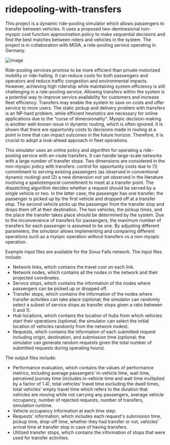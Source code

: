 # ridepooling-with-transfers

This project is a dynamic ride-pooling simulator which allows passengers to transfer between vehicles. It uses a proposed two-deminesional non-myopic cost function approximation policy to make sequential decisions and find the best matches between riders and vehicles in the system. The project is in collaboration with MOIA, a ride-pooling service operating in Germany. 

![image](https://github.com/BUILTNYU/ridepooling-with-transfers/assets/66441622/34b8a899-b16e-42d7-a809-5ce25cdc99e3)

Ride-pooling services promise to be more efficient than private motorized mobility or ride-hailing. It can reduce costs for both passengers and operators and reduce traffic congestion and environmental impacts. However, achieving high ridership while maintaining system efficiency is still challenging in a ride-pooling service. Allowing transfers within the system is a potential way to improve service availability for customers and increase fleet efficiency. Transfers may enable the system to save on costs and offer service to more users. The static pickup and delivery problem with transfers is an NP-hard problem, while efficient heuristics are necessary for online applications due to the "curse of dimensionality". Myopic decision-making is another well-known issue in dynamic routing, which is often ignored. It is shown that there are opportunity costs to decisions made in routing at a point in time that can impact outcomes in the future horizon. Therefore, it is crucial to adopt a look-ahead approach in fleet operations.

This simulator uses an online policy and algorithm for operating a ride-pooling service with en-route transfers. It can handle large-scale networks with a large number of transfer stops. Two dimensions are considered in the non-myopic policy with transfers: control for opportunity costs due to (1) commitment to serving existing passengers (as observed in conventional dynamic routing) and (2) a new dimension not yet observed in the literature involving a spatiotemporal commitment to meet at a transfer point. The dispatching algorithm decides whether a request should be served by a single vehicle or two. In the latter case, the passenger has one transfer; the passenger is picked up by the first vehicle and dropped off at a transfer stop. The second vehicle picks up the passenger from the transfer stop and drops them off at their destination. The two vehicles, the pickup times, and the place the transfer takes place should be determined by the system. Due to the inconvenience of transfers for passengers, the maximum number of transfers for each passenger is assumed to be one. By adjusting different parameters, the simulator allows implementing and comparing different operations such as a myopic operation without transfers vs a non-myopic operation. 

Example input files are available for the Sioux Falls network. The input files include:
- Network links, which contains the travel cost on each link.
- Network nodes, which contains all the nodes in the network and their projected coordinates.
- Service stops, which contains the information of the nodes where passengers can be picked up or dropped off.
- Transfer stops, which contains the information of the nodes where transfer activities can take place (optional; the simulator can randomly select a subset of service stops as transfer stops given a ratio between 0 and 1).
- Hub locations, which contains the location of hubs from which vehicles start their operations (optional; the simulator can select the initial location of vehicles randomly from the network nodes).
- Requests, which contains the information of each submitted request including origin, destination, and submission time (optional; the simulator can generate random requests given the total number of submitted requests during operating hours).

The output files include:
- Performance evaluation, which contains the values of performance metrics, including average passengers’ in-vehicle time, wait time, perceived journey time (includes in-vehicle time and wait time multiplied by a factor of 1.4), total vehicles’ travel time excluding the dwell times, total vehicles’ empty travel time which refers to the duration that vehicles are moving while not carrying any passengers, average vehicle occupancy, number of rejected requests, number of transfers, simulation runtime.
- Vehicle occupancy information at each time step.
- Requests' information, which includes each request's submission time, pickup time, drop-off time, whether they had transfer or not, vehicles' arrival time at transfer stop in case of having transfers.
- Utilized transfer stops, which contains the information of stops that were used for transfer activities.
